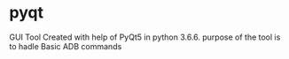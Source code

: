 # pyqt
GUI Tool Created with help of PyQt5 in python 3.6.6. purpose of the tool is to hadle Basic ADB commands 
